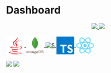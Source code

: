 # Dashboard

<div align="center">
  <a href="https://github.com/luizinhoh2o1">
  <img height="160em" src="https://github-readme-stats.vercel.app/api?username=luizinhoh2o1&show_icons=true&theme=dracula&include_all_commits=true&count_private=true"/>
  <img height="160em" src="https://github-readme-stats.vercel.app/api/top-langs/?username=luizinhoh2o1&layout=compact&langs_count=7&theme=dracula"/>
</div>
  
<div style="display: inline_block"><br>
  <img align="center" alt="J" height="50" width="50" src="https://raw.githubusercontent.com/devicons/devicon/master/icons/java/java-plain.svg">
  <img align="center" alt="NS" height="50" width="50" src="https://github.com/devicons/devicon/blob/master/icons/mongodb/mongodb-original-wordmark.svg">
  <img align="center" alt="S" height="50" width="50" src="https://static.spigotmc.org/img/spigot-og.png">
  <img align="center" alt="TS" height="50" width="50" src="https://github.com/devicons/devicon/blob/master/icons/typescript/typescript-original.svg">
  <img align="center" alt="React" height="50" width="50" src="https://github.com/devicons/devicon/blob/master/icons/react/react-original.svg">
</div>
<br>
<div>  
  <a href="https://www.linkedin.com/in/alessandro123-mota/" target="_blank"><img src="https://img.shields.io/badge/-LinkedIn-%230077B5?style=for-the-badge&logo=linkedin&logoColor=white" target="_blank"></a> 
  <a href = "mailto:alessandroluizfacul@gmail.com"><img src="https://img.shields.io/badge/-Gmail-%23333?style=for-the-badge&logo=gmail&logoColor=white" target="_blank"></a>
</div>
